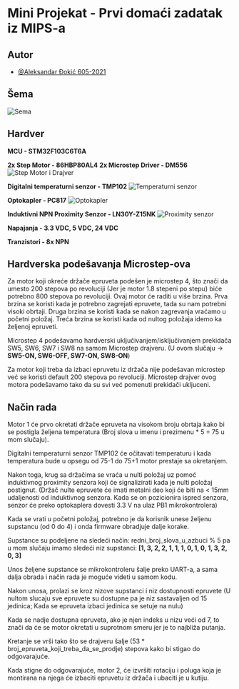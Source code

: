 # Mini Projekat - Prvi domaći zadatak iz MIPS-a

## Autor

- [@Aleksandar Đokić 605-2021](https://www.github.com/caojasamalex)

## Šema
![Sema](https://i.ibb.co/XDZFzsx/Screenshot-2023-12-13-134608.png)

## Hardver

**MCU - STM32F103C6T6A**

**2x Step Motor - 86HBP80AL4**
**2x Microstep Driver - DM556**
![Step Motor i Drajver](https://i.ibb.co/S7VSWGj/image.png)

**Digitalni temperaturni senzor - TMP102**
![Temperaturni senzor](https://cdn.sparkfun.com//assets/parts/1/0/5/9/3/13314-02a.jpg)

**Optokapler - PC817**
![Optokapler](https://robu.in/wp-content/uploads/2018/12/PC817-DIP-4-Transistor-Output-Optocoupler-Pack-of-5-ICs-6.jpg)

**Induktivni NPN Proximity Senzor - LN30Y-Z15NK**
![Proximity senzor](https://www.ep-solutions.rs/uploads/prodimgs/b/xurui-induktivni-senzor-m30-detekcija-15mm-npn-no-10-30-vdc-ln30y-z15nk.jpg)

**Napajanja - 3.3 VDC, 5 VDC, 24 VDC**

**Tranzistori - 8x NPN**

## Hardverska podešavanja Microstep-ova
Za motor koji okreće držače epruveta podešen je microstep 4, što znači da umesto 200 stepova po revoluciji (Jer je motor 1.8 stepeni po stepu) biće potrebno 800 stepova po revoluciji. Ovaj motor će raditi u više brzina. Prva brzina se koristi kada je potrebno zagrejati epruvete, tada su nam potrebni visoki obrtaji. Druga brzina se koristi kada se nakon zagrevanja vraćamo u početni položaj. Treća brzina se koristi kada od nultog položaja idemo ka željenoj epruveti.

Microstep 4 podešavamo hardverski uključivanjem/isključivanjem prekidača SW5, SW6, SW7 i SW8 na samom Microstep drajveru. (U ovom slučaju -> **SW5-ON, SW6-OFF, SW7-ON, SW8-ON**)

Za motor koji treba da izbaci epruvetu iz držača nije podešavan microstep već se koristi default 200 stepova po revoluciji. Microstep drajver ovog motora podešavamo tako da su svi već pomenuti prekidači ukljuceni.

## Način rada

Motor 1 će prvo okretati držače epruveta na visokom broju obrtaja kako bi se postigla željena temperatura (Broj slova u imenu i prezimenu * 5 = 75 u mom slučaju).

Digitalni temperaturni senzor TMP102 će očitavati temperaturu i kada temperatura bude u opsegu od 75-1 do 75+1 motor prestaje sa okretanjem.

Nakon toga, krug sa držačima se vraća u nulti položaj uz pomoć induktivnog proximity senzora koji će signalizirati kada je nulti položaj postignut. (Držač nulte epruvete će imati metalni deo koji će biti na < 15mm udaljenosti od induktivnog senzora. Kada se on pozicionira ispred senzora, senzor će preko optokaplera dovesti 3.3 V na ulaz PB1 mikrokontrolera)

Kada se vrati u početni položaj, potrebno je da korisnik unese željenu supstancu (od 0 do 4) i onda firmware obradjuje dalje korake.

Supstance su podeljene na sledeći način: redni_broj_slova_u_azbuci % 5 pa u mom slučaju imamo sledeći niz supstanci: **[1, 3, 2, 2, 1, 1, 1, 0, 1, 0, 1, 3, 2, 0, 3]**

Unos željene supstance se mikrokontroleru šalje preko UART-a, a sama dalja obrada i način rada je moguće videti u samom kodu.

Nakon unosa, prolazi se kroz nizove supstanci i niz dostupnosti epruvete (U nultom slucaju sve epruvete su dostupne pa je niz sastavaljen od 15 jedinica; Kada se epruveta izbaci jedinica se setuje na nulu)

Kada se nadje dostupna epruveta, ako je njen indeks u nizu veći od 7, to znači da će se motor okretati u suprotnom smeru jer je to najbliža putanja.

Kretanje se vrši tako što se drajveru šalje (53 * broj_epruveta_koji_treba_da_se_prodje) stepova kako bi stigao do odgovarajuće.

Kada stigne do odgovarajuće, motor 2, će izvršiti rotaciju i poluga koja je montirana na njega će izbaciti epruvetu iz držača i ubaciti je u kutiju.